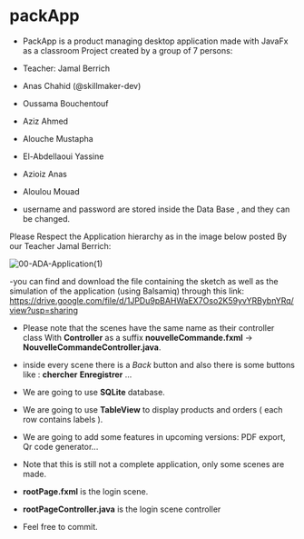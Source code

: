 # packApp
- PackApp is a product managing desktop application made with JavaFx as a classroom Project created by a group of 7 persons:
- Teacher: Jamal Berrich
- Anas Chahid (@skillmaker-dev)
- Oussama Bouchentouf
- Aziz Ahmed
- Alouche Mustapha
- El-Abdellaoui Yassine
- Azioiz Anas
- Aloulou Mouad


- username and password are stored inside the Data Base , and they can be changed.

Please Respect the Application hierarchy as in the image below posted By our Teacher Jamal Berrich:

![00-ADA-Application(1)](https://user-images.githubusercontent.com/64654197/116336263-ccb9ef00-a7c7-11eb-82d5-dcf7414a33ca.jpg)

-you can find and download the file containing the sketch as well as the simulation of the application (using Balsamiq) through this link: https://drive.google.com/file/d/1JPDu9pBAHWaEX7Oso2K59yvYRBybnYRq/view?usp=sharing

- Please note that the scenes have the same name as their controller class With **Controller** as a suffix **nouvelleCommande.fxml** -> **NouvelleCommandeController.java**.
- inside every scene there is a *Back* button and also there is some buttons like : **chercher** **Enregistrer** ...

- We are going to use **SQLite** database.
- We are going to use **TableView** to display products and orders ( each row contains labels ).

- We are going to add some features in upcoming versions: PDF export, Qr code generator... 

- Note that this is still not a complete application, only some scenes are made.

- **rootPage.fxml** is the login scene.
- **rootPageController.java** is the login scene controller

- Feel free to commit.
